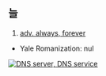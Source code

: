 ## 늘
1. [adv. always, forever](https://en.wiktionary.org/wiki/%EB%8A%98)
- Yale Romanization: nul


<a href="http://www.dnsever.com" target="dnsever"><img src="http://banner.dnsever.com/dnsever-banner_62x15.gif" border="0" alt="DNS server, DNS service "></a>
